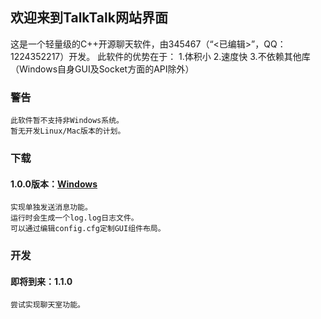 ## 欢迎来到TalkTalk网站界面

这是一个轻量级的C++开源聊天软件，由345467（“<已编辑>”，QQ：1224352217）开发。
此软件的优势在于：
  1.体积小
  2.速度快
  3.不依赖其他库（Windows自身GUI及Socket方面的API除外）

### 警告
    此软件暂不支持非Windows系统。
    暂无开发Linux/Mac版本的计划。

### 下载

#### 1.0.0版本：[Windows](https://github.com/345467/TkTk-Web/raw/gh-pages/client1.cpp.exe)
    实现单独发送消息功能。
    运行时会生成一个log.log日志文件。
    可以通过编辑config.cfg定制GUI组件布局。

### 开发

#### 即将到来：1.1.0
    尝试实现聊天室功能。
